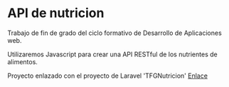 # API de nutricion
Trabajo de fin de grado del ciclo formativo de Desarrollo de Aplicaciones web.

Utilizaremos Javascript para crear una API RESTful de los nutrientes de alimentos.

Proyecto enlazado con el proyecto de Laravel 'TFGNutricion'
[Enlace](https://github.com/NBCharro/TFGnutricion)
